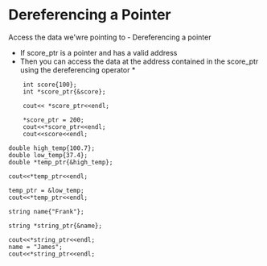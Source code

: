# Dereferencing a Pointer
Access the data we'wre pointing to - Dereferencing a pointer
<ul>
    <li>If score_ptr is a pointer and has a valid address</li>
    <li>Then you can access the data at the address contained in the score_ptr using the dereferencing operator *</li>
</ul>

```
    int score{100};
    int *score_ptr{&score};

    cout<< *score_ptr<<endl;

    *score_ptr = 200;
    cout<<*score_ptr<<endl;
    cout<<score<<endl;
```

```
double high_temp{100.7};
double low_temp{37.4};
double *temp_ptr{&high_temp};

cout<<*temp_ptr<<endl;

temp_ptr = &low_temp;
cout<<*temp_ptr<<endl;

```

```
string name{"Frank"};

string *string_ptr{&name};

cout<<*string_ptr<<endl;
name = "James";
cout<<*string_ptr<<endl;

```